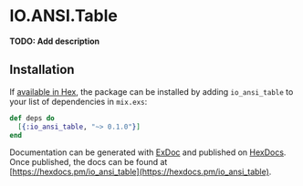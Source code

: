 # IO.ANSI.Table

**TODO: Add description**

## Installation

If [available in Hex](https://hex.pm/docs/publish), the package can be installed
by adding `io_ansi_table` to your list of dependencies in `mix.exs`:

```elixir
def deps do
  [{:io_ansi_table, "~> 0.1.0"}]
end
```

Documentation can be generated with [ExDoc](https://github.com/elixir-lang/ex_doc)
and published on [HexDocs](https://hexdocs.pm). Once published, the docs can
be found at [https://hexdocs.pm/io_ansi_table](https://hexdocs.pm/io_ansi_table).

